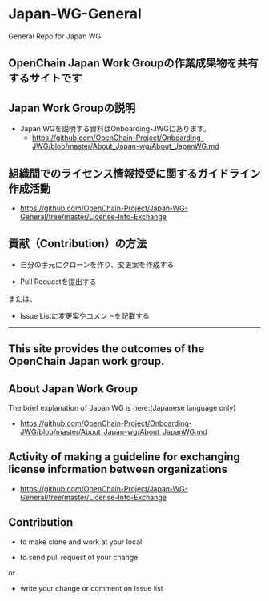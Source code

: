 # Japan-WG-General
General Repo for Japan WG

## OpenChain Japan Work Groupの作業成果物を共有するサイトです


## Japan Work Groupの説明

* Japan WGを説明する資料はOnboarding-JWGにあります。
  * https://github.com/OpenChain-Project/Onboarding-JWG/blob/master/About_Japan-wg/About_JapanWG.md


## 組織間でのライセンス情報授受に関するガイドライン作成活動

* https://github.com/OpenChain-Project/Japan-WG-General/tree/master/License-Info-Exchange

## 貢献（Contribution）の方法

* 自分の手元にクローンを作り、変更案を作成する

* Pull Requestを提出する

または、

* Issue Listに変更案やコメントを記載する

---

## This site provides the outcomes of the OpenChain Japan work group.


## About Japan Work Group

The brief explanation of Japan WG is here:(Japanese language only)

* https://github.com/OpenChain-Project/Onboarding-JWG/blob/master/About_Japan-wg/About_JapanWG.md


## Activity of making a guideline for exchanging license information between organizations

* https://github.com/OpenChain-Project/Japan-WG-General/tree/master/License-Info-Exchange


## Contribution

* to make clone and work at your local

* to send pull request of your change 

or 

* write your change or comment on Issue list
